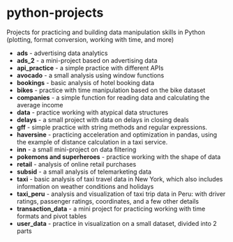 # python-projects

Projects for practicing and building data manipulation skills in Python (plotting, format conversion, working with time, and more)

* **ads** - advertising data analytics
* **ads_2** - a mini-project based on advertising data
* **api_practice** - a simple practice with different APIs
* **avocado** - a small analysis using window functions
* **bookings** - basic analysis of hotel booking data
* **bikes** - practice with time manipulation based on the bike dataset
* **companies** - a simple function for reading data and calculating the average income
* **data** - practice working with atypical data structures
* **delays** - a small project with data on delays in closing deals
* **gff** - simple practice with string methods and regular expressions.
* **haversine** - practicing acceleration and optimization in pandas, using the example of distance calculation in a taxi service.
* **inn** - a small mini-project on data filtering
* **pokemons and superheroes** - practice working with the shape of data
* **retail** - analysis of online retail purchases
* **subsid** - a small analysis of telemarketing data
* **taxi** - basic analysis of taxi travel data in New York, which also includes information on weather conditions and holidays
* **taxi_peru** - analysis and visualization of taxi trip data in Peru: with driver ratings, passenger ratings, coordinates, and a few other details
* **transaction_data** - a mini project for practicing working with time formats and pivot tables
* **user_data** - practice in visualization on a small dataset, divided into 2 parts

